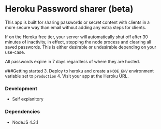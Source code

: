 # Heroku Password sharer (beta)
This app is built for sharing passwords or secret content with clients in a more secure way than email without adding any extra steps for clients.

If on the Heroku free tier, your server will automatically shut off after 30 minutes of inactivity, in effect, stopping the node process and clearing all saved passwords. This is either desirable or undesirable depending on your use-case.

All passwords expire in 7 days regardless of where they are hosted.

###Getting started
3. Deploy to heroku and create a `NODE_ENV` environment variable set to `production`
4. Visit your app at the Heroku URL.

### Development
- Self explanitory

### Dependencies
- NodeJS 4.3.1
